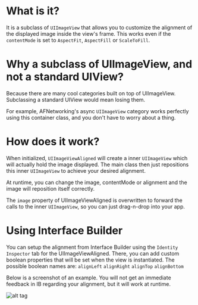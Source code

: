 What is it?
===========

It is a subclass of `UIImageView` that allows you to customize the alignment of the displayed image inside the view's frame.
This works even if the `contentMode` is set to `AspectFit`, `AspectFill` or `ScaleToFill`.


Why a subclass of UIImageView, and not a standard UIView?
=========================================================
Because there are many cool categories built on top of UIImageView. Subclassing a standard UIView would mean losing them.

For example, AFNetworking's async `UIImageView` category works perfectly using this container class, and you don't have to worry about a thing.


How does it work?
=================
When initialized, `UIImageViewAligned` will create a inner `UIImageView` which will actually hold the image displayed. 
The main class then just repositions this inner `UIImageView` to achieve your desired alignment.

At runtime, you can change the image, contentMode or alignment and the image will reposition itself correctly.

The `image` property of UIImageViewAligned is overwritten to forward the calls to the inner `UIImageView`, so you can just drag-n-drop into your app.


Using Interface Builder
=======================
You can setup the alignment from Interface Builder using the `Identity Inspector` tab for the UIImageViewAligned.
There, you can add custom boolean properties that will be set when the view is instantiated.
The possible boolean names are:
`alignLeft`
`alignRight`
`alignTop`
`alignBottom`

Below is a screenshot of an example. You will not get an immediate feedback in IB regarding your alignment, but it will work at runtime.

![alt tag](https://raw.github.com/reydanro/UIImageViewAligned/master/docs/IBsetup.png)
